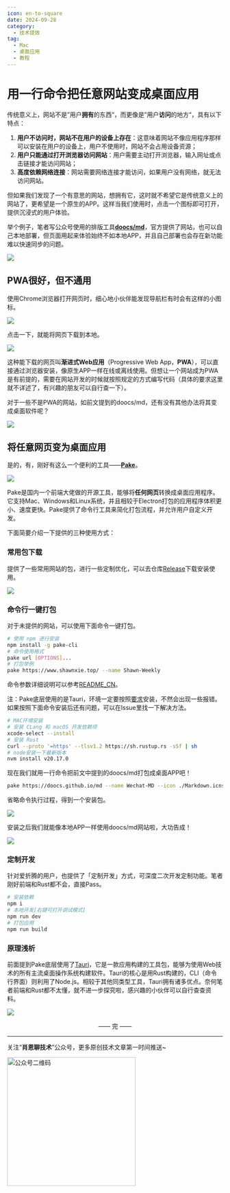 ```yaml
---
icon: en-to-square
date: 2024-09-28
category:
  - 技术提效
tag:
  - Mac
  - 桌面应用
  - 教程
---
```


# 用一行命令把任意网站变成桌面应用
传统意义上，网站不是”用户**拥有**的东西“，而更像是”用户**访问**的地方“，具有以下特点：

1. **用户不访问时，网站不在用户的设备上存在**：这意味着网站不像应用程序那样可以安装在用户的设备上，用户不使用时，网站不会占用设备资源；
2. **用户只能通过打开浏览器访问网站**：用户需要主动打开浏览器，输入网址或点击链接才能访问网站；
3. **高度依赖网络连接**：网站需要网络连接才能访问，如果用户没有网络，就无法访问网站。

但如果我们发现了一个有意思的网站，想拥有它，这时就不希望它是传统意义上的网站了，更希望是一个原生的APP。这样当我们使用时，点击一个图标即可打开，提供沉浸式的用户体验。

<!-- more -->

举个例子，笔者写公众号使用的排版工具[**doocs/md**](https://doocs.github.io/md/)，官方提供了网站，也可以自己本地部署，但页面用起来体验始终不如本地APP，并且自己部署也会存在新功能难以快速同步的问题。

![](https://cdn.jsdelivr.net/gh/Xiaoxie1994/images/images/202411270030266.png)

## PWA很好，但不通用

使用Chrome浏览器打开网页时，细心地小伙伴能发现导航栏有时会有这样的小图标。

![](https://cdn.jsdelivr.net/gh/Xiaoxie1994/images/images/202411270030267.png)

点击一下，就能将网页下载到本地。

![](https://cdn.jsdelivr.net/gh/Xiaoxie1994/images/images/202411270030268.png)

这种能下载的网页叫**渐进式Web应用**（Progressive Web App，**PWA**），可以直接通过浏览器安装，像原生APP一样在线或离线使用。但想让一个网站成为PWA是有前提的，需要在网站开发的时候就按照规定的方式编写代码（具体的要求这里就不详述了，有兴趣的朋友可以自行查一下）。

对于一些不是PWA的网站，如前文提到的doocs/md，还有没有其他办法将其变成桌面软件呢？

![](https://cdn.jsdelivr.net/gh/Xiaoxie1994/images/images/202411270030270.png)

## 将任意网页变为桌面应用
是的，有，刚好有这么一个便利的工具——[**Pake**](https://github.com/tw93/Pake)。

![](https://cdn.jsdelivr.net/gh/Xiaoxie1994/images/images/202411270030271.png)

Pake是国内一个前端大佬做的开源工具，能够将**任何网页**转换成桌面应用程序。它支持Mac、Windows和Linux系统，并且相较于Electron打包的应用程序体积更小、速度更快。Pake提供了命令行工具来简化打包流程，并允许用户自定义开发。

下面简要介绍一下提供的三种使用方式：

### 常用包下载
提供了一些常用网站的包，进行一些定制优化，可以去仓库[Release](https://github.com/tw93/Pake/releases)下载安装使用。

![](https://cdn.jsdelivr.net/gh/Xiaoxie1994/images/images/202411270030272.png)

### 命令行一键打包
对于未提供的网站，可以使用下面命令一键打包。
```Bash
# 使用 npm 进行安装
npm install -g pake-cli
# 命令使用格式
pake url [OPTIONS]...
# 打包举例
pake https://www.shawnxie.top/ --name Shawn-Weekly
```
命令参数详细说明可以参考[README_CN](https://github.com/tw93/Pake/blob/master/bin/README_CN.md)。

注：Pake底层使用的是Tauri，环境一定要按照[要求](https://tauri.app/zh-cn/v1/guides/getting-started/prerequisites/#%E7%AE%A1%E7%90%86-rust-%E5%AE%89%E8%A3%85)安装，不然会出现一些报错。如果按照下面命令安装后还有问题，可以在Issue里找一下解决方法。
``` Bash
# MAC环境安装
# 安装 CLang 和 macOS 开发依赖项
xcode-select --install
# 安装 Rust
curl --proto '=https' --tlsv1.2 https://sh.rustup.rs -sSf | sh
# node安装一下最新版本
nvm install v20.17.0
```

现在我们就用一行命令把前文中提到的doocs/md打包成桌面APP吧！
``` bash
pake https://doocs.github.io/md --name Wechat-MD --icon ./Markdown.icns
```

省略命令执行过程，得到一个安装包。

![](https://cdn.jsdelivr.net/gh/Xiaoxie1994/images/images/202411270030273.png)

安装之后我们就能像本地APP一样使用doocs/md网站啦，大功告成！

![](https://cdn.jsdelivr.net/gh/Xiaoxie1994/images/images/202411270030274.png)

### 定制开发
针对爱折腾的用户，也提供了「定制开发」方式，可深度二次开发定制功能。笔者刚好前端和Rust都不会，直接Pass。

```bash
# 安装依赖
npm i
# 本地开发[右键可打开调试模式]
npm run dev
# 打包应用
npm run build
```

### 原理浅析
前面提到Pake底层使用了[Tauri](https://tauri.app/zh-cn/)，它是一款应用构建的工具包，能够为使用Web技术的所有主流桌面操作系统构建软件。Tauri的核心是用Rust构建的，CLI（命令行界面）则利用了Node.js。相较于其他同类型工具，Tauri拥有诸多优点。奈何笔者前端和Rust都不太懂，就不进一步探究啦，感兴趣的小伙伴可以自行查查资料。

![](https://cdn.jsdelivr.net/gh/Xiaoxie1994/images/images/202411270030275.png)

<div style="text-align: center;"> —— 完 —— </div>

---
关注“**肖恩聊技术**”公众号，更多原创技术文章第一时间推送~

<img src="https://cdn.jsdelivr.net/gh/Xiaoxie1994/images/images/20241103221454.png" alt="公众号二维码" width="300">